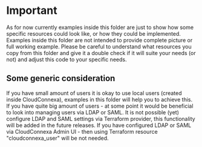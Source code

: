 # Important
As for now currently examples inside this folder are just to show how some specific resources could look like, or how they could be implemented.
Examples inside this folder are not intended to provide complete picture or full working example.
Please be careful to understand what resources you copy from this folder and give it a double check if it will suite your needs (or not) and adjust this code to your specific needs.

## Some generic consideration
If you have small amount of users it is okay to use local users (created inside CloudConnexa), examples in this folder will help you to achieve this.
If you have quite big amount of users - at some point it would be beneficial to look into managing users via LDAP or SAML. It is not possible (yet) configure LDAP and SAML settings via Terraform provider, this functionality will be added in the future releases.
If you have configured LDAP or SAML via CloudConnexa Admin UI - then using Terraform resource "cloudconnexa_user" will be not needed.
